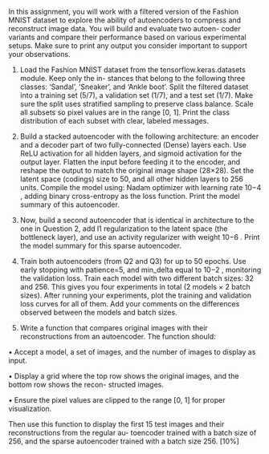 In this assignment, you will work with a filtered version of the Fashion MNIST dataset to explore the
ability of autoencoders to compress and reconstruct image data. You will build and evaluate two autoen-
coder variants and compare their performance based on various experimental setups. Make sure to print
any output you consider important to support your observations.

1) Load the Fashion MNIST dataset from the tensorflow.keras.datasets module. Keep only the in-
stances that belong to the following three classes: ‘Sandal’, ‘Sneaker’, and ‘Ankle boot’. Split the filtered
dataset into a training set (5/7), a validation set (1/7), and a test set (1/7). Make sure the split uses
stratified sampling to preserve class balance. Scale all subsets so pixel values are in the range [0, 1]. Print
the class distribution of each subset with clear, labeled messages.

2) Build a stacked autoencoder with the following architecture: an encoder and a decoder part of two
fully-connected (Dense) layers each. Use ReLU activation for all hidden layers, and sigmoid activation for
the output layer. Flatten the input before feeding it to the encoder, and reshape the output to match the
original image shape (28×28). Set the latent space (codings) size to 50, and all other hidden layers to 256
units. Compile the model using: Nadam optimizer with learning rate 10−4 , adding binary cross-entropy
as the loss function. Print the model summary of this autoencoder.

3) Now, build a second autoencoder that is identical in architecture to the one in Question 2, add l1
regularization to the latent space (the bottleneck layer), and use an activity regularizer with weight 10−6 .
Print the model summary for this sparse autoencoder. 

4) Train both autoencoders (from Q2 and Q3) for up to 50 epochs. Use early stopping with patience=5,
and min_delta equal to 10−2 , monitoring the validation loss. Train each model with two different batch
sizes: 32 and 256. This gives you four experiments in total (2 models × 2 batch sizes). After running
your experiments, plot the training and validation loss curves for all of them. Add your comments on the
differences observed between the models and batch sizes.

5) Write a function that compares original images with their reconstructions from an autoencoder.
The function should:

• Accept a model, a set of images, and the number of images to display as input.

• Display a grid where the top row shows the original images, and the bottom row shows the recon-
structed images.

• Ensure the pixel values are clipped to the range [0, 1] for proper visualization.

Then use this function to display the first 15 test images and their reconstructions from the regular au-
toencoder trained with a batch size of 256, and the sparse autoencoder trained with a batch size 256. [10%]

